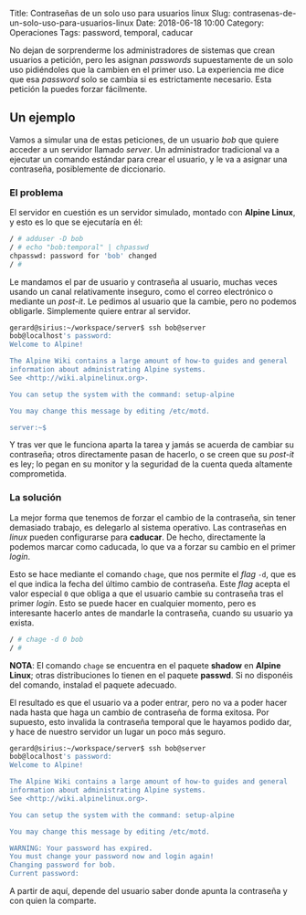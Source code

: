 Title: Contraseñas de un solo uso para usuarios linux
Slug: contrasenas-de-un-solo-uso-para-usuarios-linux
Date: 2018-06-18 10:00
Category: Operaciones
Tags: password, temporal, caducar



No dejan de sorprenderme los administradores de sistemas que crean usuarios a petición, pero les asignan *passwords* supuestamente de un solo uso pidiéndoles que la cambien en el primer uso. La experiencia me dice que esa *password* solo se cambia si es estrictamente necesario. Esta petición la puedes forzar fácilmente.

## Un ejemplo

Vamos a simular una de estas peticiones, de un usuario *bob* que quiere acceder a un servidor llamado *server*. Un administrador tradicional va a ejecutar un comando estándar para crear el usuario, y le va a asignar una contraseña, posiblemente de diccionario.

### El problema

El servidor en cuestión es un servidor simulado, montado con **Alpine Linux**, y esto es lo que se ejecutaría en él:

```bash
/ # adduser -D bob
/ # echo "bob:temporal" | chpasswd 
chpasswd: password for 'bob' changed
/ # 
```

Le mandamos el par de usuario y contraseña al usuario, muchas veces usando un canal relativamente inseguro, como el correo electrónico o mediante un *post-it*. Le pedimos al usuario que la cambie, pero no podemos obligarle. Simplemente quiere entrar al servidor.

```bash
gerard@sirius:~/workspace/server$ ssh bob@server
bob@localhost's password: 
Welcome to Alpine!

The Alpine Wiki contains a large amount of how-to guides and general
information about administrating Alpine systems.
See <http://wiki.alpinelinux.org>.

You can setup the system with the command: setup-alpine

You may change this message by editing /etc/motd.

server:~$ 
```

Y tras ver que le funciona aparta la tarea y jamás se acuerda de cambiar su contraseña; otros directamente pasan de hacerlo, o se creen que su *post-it* es ley; lo pegan en su monitor y la seguridad de la cuenta queda altamente comprometida.

### La solución

La mejor forma que tenemos de forzar el cambio de la contraseña, sin tener demasiado trabajo, es delegarlo al sistema operativo. Las contraseñas en *linux* pueden configurarse para **caducar**. De hecho, directamente la podemos marcar como caducada, lo que va a forzar su cambio en el primer *login*.

Esto se hace mediante el comando `chage`, que nos permite el *flag* `-d`, que es el que indica la fecha del último cambio de contraseña. Este *flag* acepta el valor especial `0` que obliga a que el usuario cambie su contraseña tras el primer *login*. Esto se puede hacer en cualquier momento, pero es interesante hacerlo antes de mandarle la contraseña, cuando su usuario ya exista.

```bash
/ # chage -d 0 bob
/ # 
```

**NOTA**: El comando `chage` se encuentra en el paquete **shadow** en **Alpine Linux**; otras distribuciones lo tienen en el paquete **passwd**. Si no disponéis del comando, instalad el paquete adecuado.

El resultado es que el usuario va a poder entrar, pero no va a poder hacer nada hasta que haga un cambio de contraseña de forma exitosa. Por supuesto, esto invalida la contraseña temporal que le hayamos podido dar, y hace de nuestro servidor un lugar un poco más seguro.

```bash
gerard@sirius:~/workspace/server$ ssh bob@server
bob@localhost's password: 
Welcome to Alpine!

The Alpine Wiki contains a large amount of how-to guides and general
information about administrating Alpine systems.
See <http://wiki.alpinelinux.org>.

You can setup the system with the command: setup-alpine

You may change this message by editing /etc/motd.

WARNING: Your password has expired.
You must change your password now and login again!
Changing password for bob.
Current password: 
```

A partir de aquí, depende del usuario saber donde apunta la contraseña y con quien la comparte.

